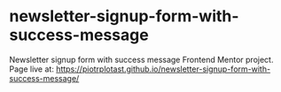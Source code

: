 # newsletter-signup-form-with-success-message
 Newsletter signup form with success message Frontend Mentor project. <br />
 Page live at: https://piotrplotast.github.io/newsletter-signup-form-with-success-message/ <br />
